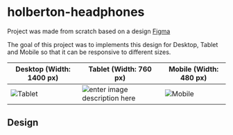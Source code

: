 # holberton-headphones

Project was made from scratch based on a design [Figma](https://www.figma.com/file/gkWRcFqkwtruWZgSfnnHF0/Holberton-School---Headphone-company)

The goal of this project was to implements this design for Desktop, Tablet and Mobile so that it can be responsive to different sizes.

| **Desktop (Width: 1400 px)**  | **Tablet (Width: 760 px)** | **Mobile (Width: 480 px)** |
|--|--|--|
| ![Tablet](https://res.cloudinary.com/dxdte19y4/image/upload/v1642420002/holberton-headphones/01_headphones_desktop_2x.png) | ![enter image description here](https://res.cloudinary.com/dxdte19y4/image/upload/v1642418097/holberton-headphones/01_headphones_tablet_2x.png) | ![Mobile](https://res.cloudinary.com/dxdte19y4/image/upload/v1642418033/holberton-headphones/01_headphones_mobile_2x.png) |

## Design